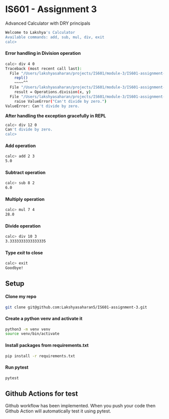 # IS601 - Assignment 3

Advanced Calculator with DRY principals

```bash
Welcome to Lakshya's Calculator
Available commands: add, sub, mul, div, exit
calc> 
```

#### Error handling in Division operation
```bash
calc> div 4 0
Traceback (most recent call last):
  File "/Users/lakshyasaharan/projects/IS601/module-3/IS601-assignment-3/main.py", line 8, in <module>
    repl()
    ~~~~^^
  File "/Users/lakshyasaharan/projects/IS601/module-3/IS601-assignment-3/calculator/repl.py", line 42, in repl
    result = Operations.division(x, y)
  File "/Users/lakshyasaharan/projects/IS601/module-3/IS601-assignment-3/calculator/operations.py", line 31, in division
    raise ValueError("Can't divide by zero.")
ValueError: Can't divide by zero.
```

**After handling the exception gracefully in REPL** 
```bash
calc> div 12 0
Can't divide by zero.
calc> 
```

#### Add operation
```bash
calc> add 2 3
5.0
```
#### Subtract operation
```bash
calc> sub 8 2
6.0
```

#### Multiply operation
```bash
calc> mul 7 4
28.0
```

#### Divide operation
```bash
calc> div 10 3
3.3333333333333335
```

#### Type *exit* to close
```bash
calc> exit
Goodbye!
```

## Setup

#### Clone my repo

```bash
git clone git@github.com:Lakshyasaharan5/IS601-assignment-3.git
```

#### Create a python venv and activate it

```bash
python3 -m venv venv
source venv/bin/activate
```

#### Install packages from requirements.txt

```bash
pip install -r requirements.txt
```

#### Run pytest

```bash
pytest
```

## Github Actions for test

Github workflow has been implemented. When you push your code then Github Action will automatically test it using pytest.
